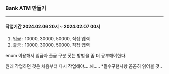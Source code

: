 ### Bank ATM 만들기
----
#### 작업기간 2024.02.06 20시 ~ 2024.02.07 00시

1. 입금 : 10000, 30000, 50000, 직접 입력
2. 출금 : 10000, 30000, 50000, 직접 입력

enum 이용해서 입금과 출금 구분 짓는 방법을 좀 더 공부해야한다.

원래 작업하던 것은 처음부터 다시 작업해야....해.....
*필수구현사항 꼼꼼히 읽어볼 것..
